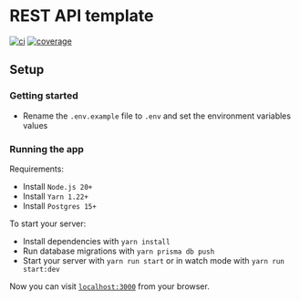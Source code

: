 # REST API template

[![ci](https://github.com/deolivtiago/nest-template-rest-api/actions/workflows/ci.yml/badge.svg)](https://github.com/deolivtiago/nest-template-rest-api/actions/workflows/ci.yml)
[![coverage](https://coveralls.io/repos/github/deolivtiago/nest-template-rest-api/badge.svg)](https://coveralls.io/github/deolivtiago/nest-template-rest-api)

## Setup

### Getting started

- Rename the `.env.example` file to `.env` and set the environment variables values

### Running the app

Requirements:

- Install `Node.js 20+`
- Install `Yarn 1.22+`
- Install `Postgres 15+`

To start your server:

- Install dependencies with `yarn install`
- Run database migrations with `yarn prisma db push`
- Start your server with `yarn run start` or in watch mode with `yarn run start:dev`

Now you can visit [`localhost:3000`](http://localhost:3000) from your browser.
